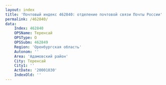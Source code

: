 ```yaml
---
layout: index
title: 'Почтовый индекс 462840: отделение почтовой связи Почты России'
permalink: /462840/
data:
    Index: 462840
    OPSName: Теренсай
    OPSType: О
    OPSSubm: 462849
    Region: 'Оренбургская область'
    Autonom: ''
    Area: 'Адамовский район'
    City: Теренсай
    City1: ''
    ActDate: '20001030'
    IndexOld: ''
---
```

